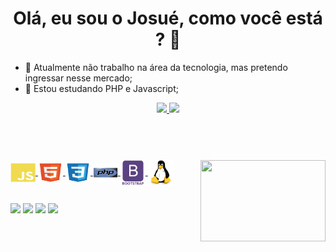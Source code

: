 ### <h1 align="center">Olá, eu sou o Josué, como você está ? 👋</h1>


- 🔭 Atualmente não trabalho na área da tecnologia, mas pretendo ingressar nesse mercado;
- 🌱 Estou estudando PHP e Javascript;

<header>
  <a href="https://github.com/josue-jpg">
  <img height="180em" src="https://github-readme-stats.vercel.app/api?username=josue-jpg&show_icons=true&theme=gruvbox&include_all_commits=true&count_private=true"/>
  <img height="180em" src="https://github-readme-stats.vercel.app/api/top-langs/?username=josue-jpg&layout=compact&langs_count=7&theme=gruvbox"/>
</header>
  
  ##

<section style="display: inline_block"><br>
  <img align="center" height="30" width="40" src="https://raw.githubusercontent.com/devicons/devicon/master/icons/javascript/javascript-plain.svg">
  <img align="center" height="30" width="40" src="https://raw.githubusercontent.com/devicons/devicon/master/icons/html5/html5-original.svg">
  <img align="center" height="30" width="40" src="https://raw.githubusercontent.com/devicons/devicon/master/icons/css3/css3-original.svg">
  <img align="center" height="30" width="40" src="https://raw.githubusercontent.com/devicons/devicon/master/icons/php/php-original.svg">
  <img src="https://raw.githubusercontent.com/devicons/devicon/master/icons/bootstrap/bootstrap-plain-wordmark.svg" align="center" width="40" height="40"/>
  <img src="https://raw.githubusercontent.com/devicons/devicon/master/icons/linux/linux-original.svg" width="40" height="40" align="center"/>
  <img src="https://i.picasion.com/pic91/c26a14cb7691b5e58087b135ad8b3bc7.gif" align="right" width="200" height="130" border="0" target="_blank"/>

</section>
  
##

<section> 
    <a href="" target="_blank"><img src="https://img.shields.io/badge/YouTube-FF0000?style=for-the-badge&logo=youtube&logoColor=white" target="_blank"></a>
    <a href="" target="_blank"><img src="https://img.shields.io/badge/-Instagram-%23E4405F?style=for-the-badge&logo=instagram&logoColor=white" target="_blank"></a>
    <a href = "mailto:wellingtonkennedy3013@gmail.com"><img src="https://img.shields.io/badge/-Gmail-%23333?style=for-the-badge&logo=gmail&logoColor=white" target="_blank"></a>
    <a href="" target="_blank"><img src="https://img.shields.io/badge/-LinkedIn-%230077B5?style=for-the-badge&logo=linkedin&logoColor=white" target="_blank"></a> 

  </section>
  
  ##
  
  
  


  
  

